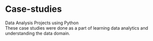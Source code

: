 # Case-studies
Data Analysis Projects using Python<br>
These case studies were done as a part of learning data analytics and understanding the data domain.
